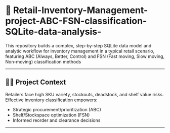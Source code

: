 # 🐢 Retail-Inventory-Management-project-ABC-FSN-classification-SQLite-data-analysis-
This repository builds a complex, step-by-step SQLite data model and analytic workflow for inventory management in a typical retail scenario, featuring ABC (Always, Better, Control) and FSN (Fast moving, Slow moving, Non-moving) classification methods

---

## 🐦‍🔥 Project Context
Retailers face high SKU variety, stockouts, deadstock, and shelf value risks. Effective inventory classification empowers:
- Strategic procurement/prioritization (ABC)
- Shelf/Stockspace optimization (FSN)
- Informed reorder and clearance decisions

---

